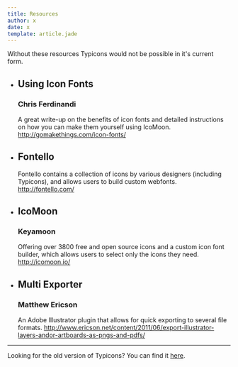 ```yaml
---
title: Resources
author: x 
date: x
template: article.jade
---
```


Without these resources Typicons would not be possible in it's current form.

- ## Using Icon Fonts
  ### Chris Ferdinandi
  A great write-up on the benefits of icon fonts and detailed instructions on how you can make them yourself using IcoMoon.
  http://gomakethings.com/icon-fonts/

- ## Fontello
  Fontello contains a collection of icons by various designers (including Typicons), and allows users to build custom webfonts.
  http://fontello.com/

- ## IcoMoon
  ### Keyamoon
  Offering over 3800 free and open source icons and a custom icon font builder, which allows users to select only the icons they need.
  http://icomoon.io/

- ## Multi Exporter
  ### Matthew Ericson
  An Adobe Illustrator plugin that allows for quick exporting to several file formats.
  http://www.ericson.net/content/2011/06/export-illustrator-layers-andor-artboards-as-pngs-and-pdfs/

----

Looking for the old version of Typicons? You can find it [here](/resources/typicons.1.0.zip).